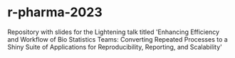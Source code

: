 # r-pharma-2023
Repository with slides for the Lightening talk titled 'Enhancing Efficiency and Workflow of Bio Statistics Teams: Converting Repeated Processes to a Shiny Suite of Applications for Reproducibility, Reporting, and Scalability'
